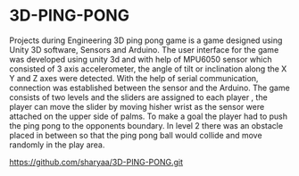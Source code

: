 # 3D-PING-PONG
Projects during Engineering 
3D ping pong game is a game designed using Unity 3D software, Sensors and Arduino. The user interface for the game was developed using unity 3d and with help of MPU6050 sensor which consisted of 3 axis accelerometer, the angle of tilt or inclination along the X Y and Z axes were detected. With the help of serial communication, connection was established between the sensor and the Arduino. The game consists of two levels and the sliders are assigned to each player , the player can move the slider by moving hisher wrist as the sensor were attached on the upper side of palms. To make a goal the player had to push the ping pong to the opponents boundary. In level 2 there was an obstacle placed in between so that the ping pong ball would collide and move randomly in the play area.

https://github.com/sharyaa/3D-PING-PONG.git
